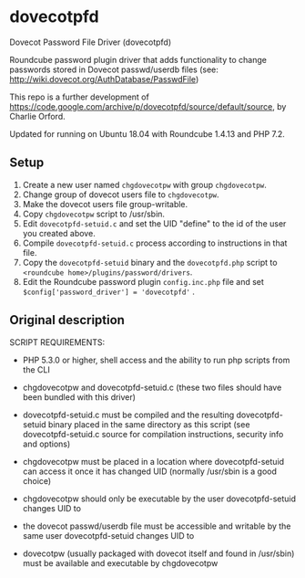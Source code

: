 # dovecotpfd

Dovecot Password File Driver (dovecotpfd)

Roundcube password plugin driver that adds functionality to change passwords stored in
Dovecot passwd/userdb files (see: http://wiki.dovecot.org/AuthDatabase/PasswdFile)

This repo is a further development of https://code.google.com/archive/p/dovecotpfd/source/default/source, by Charlie Orford.

Updated for running on Ubuntu 18.04 with Roundcube 1.4.13 and PHP 7.2.

## Setup

1. Create a new user named `chgdovecotpw` with group `chgdovecotpw`.
1. Change group of dovecot users file to `chgdovecotpw`.
1. Make the dovecot users file group-writable.
1. Copy `chgdovecotpw` script to /usr/sbin.
1. Edit `dovecotpfd-setuid.c` and set the UID "define" to the id of the user you created above.
1. Compile `dovecotpfd-setuid.c` process according to instructions in that file.
1. Copy the `dovecotpfd-setuid` binary and the `dovecotpfd.php` script to `<roundcube home>/plugins/password/drivers`.
1. Edit the Roundcube password plugin `config.inc.php` file and set `$config['password_driver'] = 'dovecotpfd'` .

## Original description

SCRIPT REQUIREMENTS:

 - PHP 5.3.0 or higher, shell access and the ability to run php scripts from the CLI

 - chgdovecotpw and dovecotpfd-setuid.c (these two files should have been bundled with this driver)

 - dovecotpfd-setuid.c must be compiled and the resulting dovecotpfd-setuid binary placed in the same directory
   as this script (see dovecotpfd-setuid.c source for compilation instructions, security info and options)

 - chgdovecotpw must be placed in a location where dovecotpfd-setuid can access it once it has changed UID (normally /usr/sbin is a good choice)

 - chgdovecotpw should only be executable by the user dovecotpfd-setuid changes UID to

 - the dovecot passwd/userdb file must be accessible and writable by the same user dovecotpfd-setuid changes UID to

 - dovecotpw (usually packaged with dovecot itself and found in /usr/sbin) must be available and executable by chgdovecotpw


